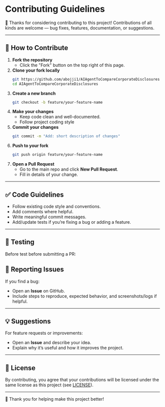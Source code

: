 # Contributing Guidelines

🎉 Thanks for considering contributing to this project! Contributions of all kinds are welcome — bug fixes, features, documentation, or suggestions.

---

## 📌 How to Contribute

1. **Fork the repository**
    - Click the "Fork" button on the top right of this page.
2. **Clone your fork locally**
   ```bash
   git https://github.com/abojji1/AIAgentToCompareCorporateDisclosures.git
   cd AIAgentToCompareCorporateDisclosures
   ```
3. **Create a new branch**
   ```bash
   git checkout -b feature/your-feature-name
   ```
4. **Make your changes**
    - Keep code clean and well-documented.
    - Follow project coding style
5. **Commit your changes**
   ```bash
   git commit -m "Add: short description of changes"
   ```
6. **Push to your fork**
   ```bash
   git push origin feature/your-feature-name
   ```
7. **Open a Pull Request**
    - Go to the main repo and click **New Pull Request**.
    - Fill in details of your change.

---

## ✅ Code Guidelines

- Follow existing code style and conventions.
- Add comments where helpful.
- Write meaningful commit messages.
- Add/update tests if you’re fixing a bug or adding a feature.

---

## 🧪 Testing

Before test before submitting a PR:

## 🐛 Reporting Issues

If you find a bug:
- Open an **Issue** on GitHub.
- Include steps to reproduce, expected behavior, and screenshots/logs if helpful.

---

## 💡 Suggestions

For feature requests or improvements:
- Open an **Issue** and describe your idea.
- Explain why it’s useful and how it improves the project.

---

## 📜 License

By contributing, you agree that your contributions will be licensed under the same license as this project (see [LICENSE](LICENSE.md)).

---

🙌 Thank you for helping make this project better!
